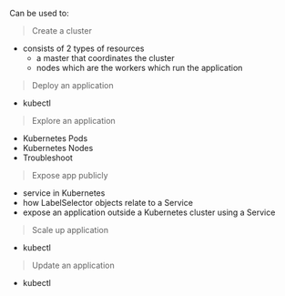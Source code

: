 
Can be used to:

> Create a cluster
  * consists of 2 types of resources 
      - a master that coordinates the cluster
      - nodes which are the workers which run the application
      
> Deploy an application
  * kubectl
  
> Explore an application
  * Kubernetes Pods
  * Kubernetes Nodes
  * Troubleshoot
  
> Expose app publicly
  * service in Kubernetes
  * how LabelSelector objects relate to a Service
  * expose an application outside a Kubernetes cluster using a Service
  
> Scale up application
 * kubectl
> Update an application
 * kubectl
